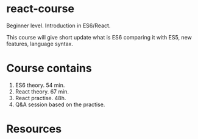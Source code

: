 # react-course
Beginner level. Introduction in ES6/React.

This course will give short update what is ES6 comparing it with ES5, new features, language syntax.

# Course contains

1. ES6 theory. 54 min.
2. React theory. 67 min.
3. React practise. 48h.
4. Q&A session based on the practise. 

# Resources





